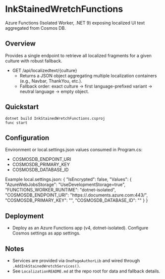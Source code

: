 # InkStainedWretchFunctions

Azure Functions (Isolated Worker, .NET 9) exposing localized UI text aggregated from Cosmos DB.

## Overview
Provides a single endpoint to retrieve all localized fragments for a given culture with robust fallback.

- GET /api/localizedtext/{culture}
  - Returns a JSON object aggregating multiple localization containers (e.g., Navbar, ThankYou, etc.).
  - Fallback order: exact culture -> first language-prefixed variant -> neutral language -> empty object.

## Quickstart
```pwsh
dotnet build InkStainedWretchFunctions.csproj
func start
```

## Configuration
Environment or local.settings.json values consumed in Program.cs:
- COSMOSDB_ENDPOINT_URI
- COSMOSDB_PRIMARY_KEY
- COSMOSDB_DATABASE_ID

Example local.settings.json:
{
  "IsEncrypted": false,
  "Values": {
    "AzureWebJobsStorage": "UseDevelopmentStorage=true",
    "FUNCTIONS_WORKER_RUNTIME": "dotnet-isolated",
    "COSMOSDB_ENDPOINT_URI": "https://<account>.documents.azure.com:443/",
    "COSMOSDB_PRIMARY_KEY": "<secret>",
    "COSMOSDB_DATABASE_ID": "<db-name>"
  }
}

## Deployment
- Deploy as an Azure Functions app (v4, dotnet-isolated). Configure Cosmos settings as app settings.

## Notes
- Services are provided via `OnePageAuthorLib` and wired through `.AddInkStainedWretchServices()`.
- See `LocalizationREADME.md` at the repo root for data and fallback details.